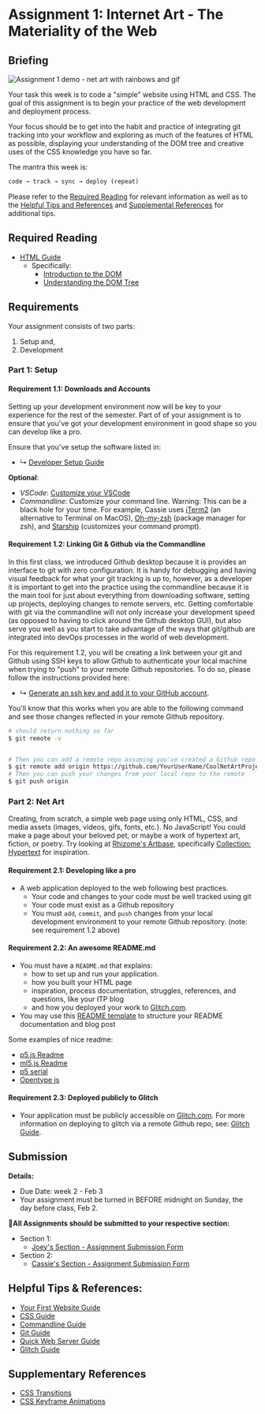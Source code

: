 # Assignment 1: Internet Art - The Materiality of the Web

## Briefing

![Assignment 1 demo - net art with rainbows and gif](/assets/assignment-01__demo.gif)

Your task this week is to code a "simple" website using HTML and CSS. The goal of this assignment is to begin your practice of the web development and deployment process. 

Your focus should be to get into the habit and practice of integrating git tracking into your workflow and exploring as much of the features of HTML as possible, displaying your understanding of the DOM tree and creative uses of the CSS knowledge you have so far. 

The mantra this week is: 

```txt
code → track → sync → deploy (repeat)
```

Please refer to the [Required Reading](#required-reading) for relevant information as well as to the [Helpful Tips and References](#helpful-tips--references)  and [Supplemental References](#supplementary-references) for additional tips.

## Required Reading
* [HTML Guide](guides/../guides/html-guide.md)
  * Specifically:
    * [Introduction to the DOM](https://www.taniarascia.com/introduction-to-the-dom/)
    * [Understanding the DOM Tree](https://www.taniarascia.com/understanding-the-dom-tree-and-nodes/)


## Requirements

Your assignment consists of two parts:
1. Setup and,
2. Development

### Part 1: Setup

#### Requirement 1.1: Downloads and Accounts

Setting up your development environment now will be key to your experience for the rest of the semester. Part of of your assignment is to ensure that you've got your development environment in good shape so you can develop like a pro. 

Ensure that you've setup the software listed in:
* ↳ [Developer Setup Guide](../guides/developer-setup-guide.md)

**Optional**:
* *VSCode*: [Customize your VSCode](https://code.visualstudio.com/docs/introvideos/configure)
* *Commandline*: Customize your command line. Warning: This can be a black hole for your time. For example, Cassie uses [iTerm2](https://www.iterm2.com/) (an alternative to Terminal on MacOS), [Oh-my-zsh](https://ohmyz.sh/) (package manager for zsh), and [Starship](https://starship.rs/) (customizes your command prompt).

#### Requirement 1.2: Linking Git & Github via the Commandline

In this first class, we introduced Github desktop because it is provides an interface to git with zero configuration. It is handy for debugging and having visual feedback for what your git tracking is up to, however, as a developer it is important to get into the practice using the commandline because it is the main tool for just about everything from downloading software, setting up projects, deploying changes to remote servers, etc. Getting comfortable with git via the commandline will not only increase your development speed (as opposed to having to click around the Github desktop GUI), but also serve you well as you start to take advantage of the ways that git/github are integrated into devOps processes in the world of web development.

For this requirement 1.2, you will be creating a link between your git and Github using SSH keys to allow Github to authenticate your local machine when trying to "push" to your remote Github repositories. To do so, please follow the instructions provided here:

* ↳ [Generate an ssh key and add it to your GitHub account](https://help.github.com/en/github/authenticating-to-github/generating-a-new-ssh-key-and-adding-it-to-the-ssh-agent).
   

You'll know that this works when you are able to the following command and see those changes reflected in your remote Github repository.

```sh
# should return nothing so far
$ git remote -v


# Then you can add a remote repo assuming you've created a Github repo
$ git remote add origin https://github.com/YourUserName/CoolNetArtProject
# Then you can push your changes from your local repo to the remote
$ git push origin
```


### Part 2: Net Art

Creating, from scratch, a simple web page using only HTML, CSS, and media assets (images, videos, gifs, fonts, etc.). No JavaScript! You could make a page about your beloved pet, or maybe a work of hypertext art, fiction, or poetry. Try looking at [Rhizome's Artbase](https://rhizome.org/art/artbase/), specifically [Collection: Hypertext](https://rhizome.org/art/artbase/collections/collection-hypertext/) for inspiration.

#### Requirement 2.1: Developing like a pro
* A web application deployed to the web following best practices.
  * Your code and changes to your code must be well tracked using git
  * Your code must exist as a Github repository
  * You must `add`, `commit`, and `push` changes from your local development environment to your remote Github repository. (note: see requirement 1.2 above)


#### Requirement 2.2: An awesome README.md
* You must have a `README.md` that explains:
  * how to set up and run your application.
  * how you built your HTML page
  * inspiration, process documentation, struggles, references, and questions, like your ITP blog
  * and how you deployed your work to [Glitch.com](https://glitch.com).
* You may use this [README template](/templates/readme-template.md) to structure your README documentation and blog post

Some examples of nice readme:
* [p5.js Readme](https://github.com/processing/p5.js)
* [ml5.js Readme](https://github.com/ml5js/ml5-library)
* [p5 serial](https://github.com/p5-serial/p5.serialport)
* [Opentype js](https://github.com/opentypejs/opentype.js/blob/master/README.md)

#### Requirement 2.3: Deployed publicly to Glitch
* Your application must be publicly accessible on [Glitch.com](https://glitch.com). For more information on deploying to glitch via a remote Github repo, see: [Glitch Guide](../guides/glitch.md).

## Submission

**Details:**
* Due Date: week 2 - Feb 3
* Your assignment must be turned in BEFORE midnight on Sunday, the day before class, Feb 2.

**📨All Assignments should be submitted to your respective section:**
* Section 1:
  * [Joey's Section - Assignment Submission Form](https://forms.gle/GkLsRM581kfyHg6W6)
* Section 2:
  * [Cassie's Section - Assignment Submission Form](https://forms.gle/pzxHjZtq1iP5WAyv9)


## Helpful Tips & References:

* [Your First Website Guide](../guides/your-first-website-guide.md)
* [CSS Guide](../guides/css-guide.md)
* [Commandline Guide](../guides/commandline.md)
* [Git Guide](../guides/git.md)
* [Quick Web Server Guide](../guides/quick-web-servers.md)
* [Glitch Guide](../guides/glitch.md)

## Supplementary References

* [CSS Transitions](https://developer.mozilla.org/en-US/docs/Web/CSS/CSS_Transitions/Using_CSS_transitions)
* [CSS Keyframe Animations](https://www.w3schools.com/css/css3_animations.asp)